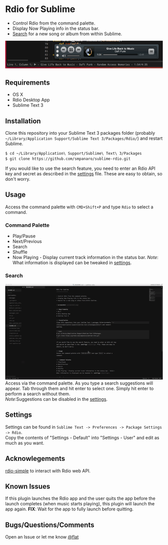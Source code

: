 Rdio for Sublime
===============

- Control Rdio from the command palette. 
- Display Now Playing info in the status bar. 
- [Search](#search) for a new song or album from within Sublime.  

![screenshot](screenshot.png)

## Requirements
* OS X
* Rdio Desktop App
* Sublime Text 3

## Installation
Clone this repository into your Sublime Text 3 packages folder (probably `~/Library/Application Support/Sublime Text 3/Packages/Rdio/`) and restart Sublime.

```bash
$ cd ~/Library/Application\ Support/Sublime\ Text\ 3/Packages 
$ git clone https://github.com/smpanaro/sublime-rdio.git
```

If you would like to use the search feature, you need to enter an Rdio API key and secret as described in the [settings](#settings) file. These are easy to obtain, so don't worry.  

## Usage
Access the command palette with `CMD+Shift+P` and type `Rdio` to select a command.

### Command Palette
* Play/Pause
* Next/Previous
* Search
* Shuffle
* Now Playing - Display current track information in the status bar. *Note*: What information is displayed can be tweaked in [settings](#settings).

### Search
![search suggestions](search.gif)  
Access via the command palette. As you type a search suggestions will appear. Tab through them and hit enter to select one. Simply hit enter to perform a search without them.  
*Note*:Suggestions can be disabled in the [settings](#settings).  

## Settings
Settings can be found in `Sublime Text -> Preferences -> Package Settings -> Rdio`.  
Copy the contents of "Settings - Default" into "Settings - User" and edit as much as you want.  

## Acknowlegements
[rdio-simple](https://github.com/rdio/rdio-simple/tree/master/python) to interact with Rdio web API.  

## Known Issues
If this plugin launches the Rdio app and the user quits the app before the launch completes (when music starts playing), this plugin will launch the app again.  **FIX**: Wait for the app to fully launch before quitting.

## Bugs/Questions/Comments
Open an Issue or let me know [@flat](https://www.twitter.com/flat)